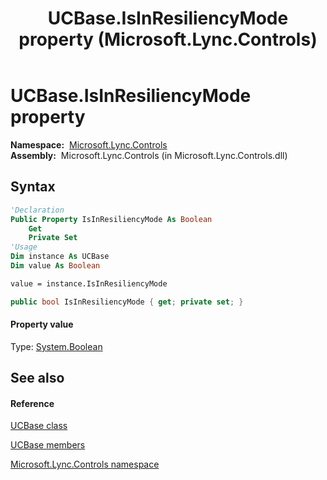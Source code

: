 ﻿---
title: UCBase.IsInResiliencyMode property  (Microsoft.Lync.Controls)
TOCTitle: 'IsInResiliencyMode property '
ms:assetid: P:Microsoft.Lync.Controls.UCBase.IsInResiliencyMode_DI_3_UC_OCS14MrefLyncWPF
ms:mtpsurl: https://msdn.microsoft.com/en-us/library/microsoft.lync.controls.ucbase.isinresiliencymode_di_3_uc_ocs14mreflyncwpf(v=office.15)
ms:contentKeyID: 48598571
ms.date: 07/28/2014
mtps_version: v=office.15
f1_keywords:
- Microsoft.Lync.Controls.UCBase.IsInResiliencyMode
dev_langs:
- CSharp
- JScript
- VB
- other
---

# UCBase.IsInResiliencyMode property

**Namespace:**  [Microsoft.Lync.Controls](microsoft-lync-controls-namespace_1.md)  
**Assembly:**  Microsoft.Lync.Controls (in Microsoft.Lync.Controls.dll)

## Syntax

``` vb
'Declaration
Public Property IsInResiliencyMode As Boolean
    Get
    Private Set
'Usage
Dim instance As UCBase
Dim value As Boolean

value = instance.IsInResiliencyMode
```

``` csharp
public bool IsInResiliencyMode { get; private set; }
```

#### Property value

Type: [System.Boolean](http://msdn2.microsoft.com/en-us/library/a28wyd50)  

## See also

#### Reference

[UCBase class](ucbase-class-microsoft-lync-controls_1.md)

[UCBase members](ucbase-members-microsoft-lync-controls_1.md)

[Microsoft.Lync.Controls namespace](microsoft-lync-controls-namespace_1.md)

